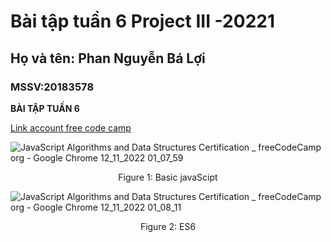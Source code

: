 # Bài tập tuần 6 Project III -20221

## Họ và tên: Phan Nguyễn Bá Lợi

### MSSV:20183578

**BÀI TẬP TUẦN 6**

[Link account free code camp](https://www.freecodecamp.org/Loi-20183578/)

![JavaScript Algorithms and Data Structures Certification _ freeCodeCamp org - Google Chrome 12_11_2022 01_07_59](https://user-images.githubusercontent.com/72637694/201464990-244fd14c-e85b-4093-9ec4-f7e02beaec5d.png)
<p align="center">
  Figure 1: Basic javaScipt
</p>

![JavaScript Algorithms and Data Structures Certification _ freeCodeCamp org - Google Chrome 12_11_2022 01_08_11](https://user-images.githubusercontent.com/72637694/201465019-3b73a7ec-e08a-41ba-926c-df341e3fa5d2.png)
<p align="center">
  Figure 2: ES6
</p>

